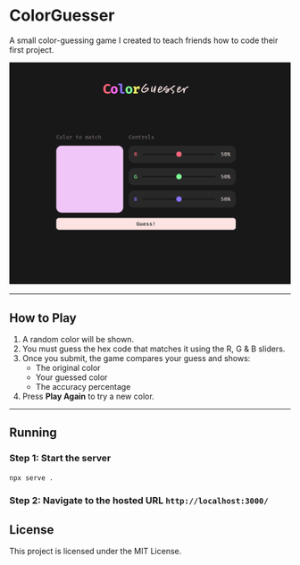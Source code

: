 # ColorGuesser

A small color-guessing game I created to teach friends how to code their first project.

![Image](image.png)

---

## How to Play

1. A random color will be shown.
2. You must guess the hex code that matches it using the R, G & B sliders.
3. Once you submit, the game compares your guess and shows:
   - The original color
   - Your guessed color
   - The accuracy percentage
4. Press **Play Again** to try a new color.

---

## Running

### Step 1: Start the server

```bash
npx serve .
```

### Step 2: Navigate to the hosted URL `http://localhost:3000/`

## License

This project is licensed under the MIT License.
